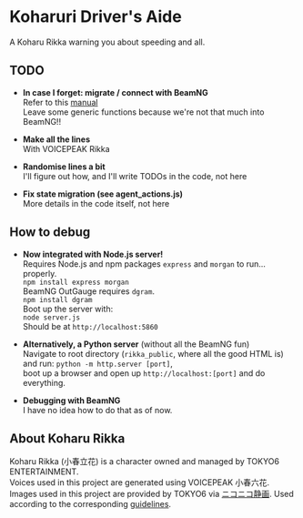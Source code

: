 # Koharuri Driver's Aide
A Koharu Rikka warning you about speeding and all.  
## TODO
- **In case I forget: migrate / connect with BeamNG**  
Refer to this [manual](https://documentation.beamng.com/modding/ui/app_creation/)  
Leave some generic functions because we're not that much into BeamNG!!  

- **Make all the lines**  
With VOICEPEAK Rikka  

- **Randomise lines a bit**  
I'll figure out how, and I'll write TODOs in the code, not here  

- **Fix state migration (see agent_actions.js)**  
More details in the code itself, not here   

## How to debug
- **Now integrated with Node.js server!**  
Requires Node.js and npm packages `express` and `morgan` to run... properly.  
`npm install express morgan`  
BeamNG OutGauge requires `dgram`.  
`npm install dgram`  
Boot up the server with:  
`node server.js`  
Should be at `http://localhost:5860`  

- **Alternatively, a Python server** (without all the BeamNG fun)  
Navigate to root directory (`rikka_public`, where all the good HTML is)  
and run: `python -m http.server [port]`,  
boot up a browser and open up `http://localhost:[port]` and do everything.  

- **Debugging with BeamNG**  
I have no idea how to do that as of now.  

## About Koharu Rikka
Koharu Rikka (小春立花) is a character owned and managed by TOKYO6 ENTERTAINMENT.  
Voices used in this project are generated using VOICEPEAK 小春六花.  
Images used in this project are provided by TOKYO6 via [ニコニコ静画](https://seiga.nicovideo.jp/seiga/im11216393). Used according to the corresponding [guidelines](https://tokyo6.tokyo/guidelines/).

